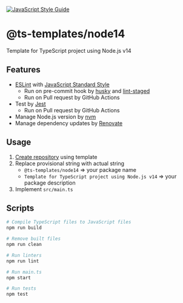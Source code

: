 [![JavaScript Style Guide](https://img.shields.io/badge/code_style-standard-brightgreen.svg)](https://standardjs.com)

# @ts-templates/node14

Template for TypeScript project using Node.js v14

## Features

- [ESLint](https://eslint.org/) with [JavaScript Standard Style](https://standardjs.com/)
  - Run on pre-commit hook by [husky](https://typicode.github.io/husky/) and [lint-staged](https://github.com/okonet/lint-staged)
  - Run on Pull request by GitHub Actions
- Test by [Jest](https://jestjs.io/)
  - Run on Pull request by GitHub Actions
- Manage Node.js version by [nvm](https://github.com/nvm-sh/nvm)
- Manage dependency updates by [Renovate](https://renovatebot.com/)

## Usage

1. [Create repository](https://github.com/ts-templates/node14/generate) using template
2. Replace provisional string with actual string
    - `@ts-templates/node14` => your package name
    - `Template for TypeScript project using Node.js v14` => your package description
3. Implement `src/main.ts`

## Scripts

```sh
# Compile TypeScript files to JavaScript files
npm run build

# Remove built files
npm run clean

# Run linters
npm run lint

# Run main.ts
npm start

# Run tests
npm test
```
